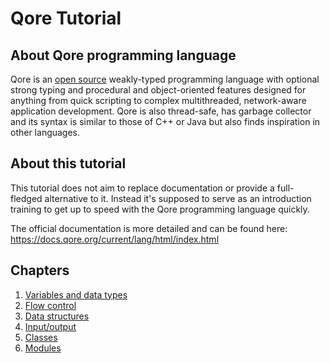 # Qore Tutorial

## About Qore programming language

Qore is an [open source](https://github.com/qorelanguage/qore) weakly-typed programming language with optional strong
typing and procedural and object-oriented features designed for anything from quick scripting to complex multithreaded,
network-aware application development. Qore is also thread-safe, has garbage collector and its syntax is similar to
those of C++ or Java but also finds inspiration in other languages.

## About this tutorial

This tutorial does not aim to replace documentation or provide a full-fledged alternative to it. Instead it's supposed
to serve as an introduction training to get up to speed with the Qore programming language quickly.

The official documentation is more detailed and can be found here:
https://docs.qore.org/current/lang/html/index.html

## Chapters

<!--
0. [Qore CLI](00_qore_cli)
-->
1. [Variables and data types](01_variables_data_types)
2. [Flow control](02_flow_control)
3. [Data structures](03_data_structures)
4. [Input/output](04_input_output)
5. [Classes](05_classes)
6. [Modules](06_modules)

<!--
7. [Glossary](07_glossary)


X. parse directives?
-->